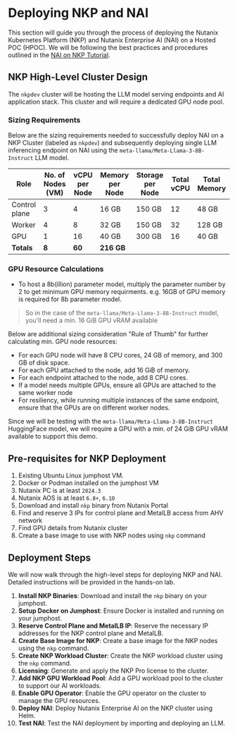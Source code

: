 


# Deploying NKP and NAI

This section will guide you through the process of deploying the Nutanix Kubernetes Platform (NKP) and Nutanix Enterprise AI (NAI) on a Hosted POC (HPOC). We will be following the best practices and procedures outlined in the [NAI on NKP Tutorial](https://nai.howntnx.win/iep/).

## NKP High-Level Cluster Design

The `nkpdev` cluster will be hosting the LLM model serving endpoints and AI application stack. This cluster and will require a dedicated GPU node pool.

### Sizing Requirements

Below are the sizing requirements needed to successfully deploy NAI on a NKP Cluster (labeled as `nkpdev`) and subsequently deploying single LLM inferencing endpoint on NAI using the `meta-llama/Meta-Llama-3-8B-Instruct` LLM model.

| Role | No. of Nodes (VM) | vCPU per Node | Memory per Node | Storage per Node | Total vCPU | Total Memory |
| --- | --- | --- | --- | --- | --- | --- |
| Control plane | 3 | 4 | 16 GB | 150 GB | 12 | 48 GB |
| Worker | 4 | 8 | 32 GB | 150 GB | 32 | 128 GB |
| GPU | 1 | 16 | 40 GB | 300 GB | 16 | 40 GB |
| **Totals** | **8** | **60** | **216 GB** | | | |

### GPU Resource Calculations

*   To host a 8b(illion) parameter model, multiply the parameter number by 2 to get minimum GPU memory requirments. e.g. 16GB of GPU memory is required for 8b parameter model.

> So in the case of the `meta-llama/Meta-Llama-3-8B-Instruct` model, you'll need a min. 16 GiB GPU vRAM available

Below are additional sizing consideration "Rule of Thumb" for further calculating min. GPU node resources:

*   For each GPU node will have 8 CPU cores, 24 GB of memory, and 300 GB of disk space.
*   For each GPU attached to the node, add 16 GiB of memory.
*   For each endpoint attached to the node, add 8 CPU cores.
*   If a model needs multiple GPUs, ensure all GPUs are attached to the same worker node
*   For resiliency, while running multiple instances of the same endpoint, ensure that the GPUs are on different worker nodes.

Since we will be testing with the `meta-llama/Meta-Llama-3-8B-Instruct` HuggingFace model, we will require a GPU with a min. of 24 GiB GPU vRAM available to support this demo.

## Pre-requisites for NKP Deployment

1.  Existing Ubuntu Linux jumphost VM.
2.  Docker or Podman installed on the jumphost VM
3.  Nutanix PC is at least `2024.3`
4.  Nutanix AOS is at least `6.8+`, `6.10`
5.  Download and install `nkp` binary from Nutanix Portal
6.  Find and reserve 3 IPs for control plane and MetalLB access from AHV network
7.  Find GPU details from Nutanix cluster
8.  Create a base image to use with NKP nodes using `nkp` command

## Deployment Steps

We will now walk through the high-level steps for deploying NKP and NAI. Detailed instructions will be provided in the hands-on lab.

1.  **Install NKP Binaries**: Download and install the `nkp` binary on your jumphost.
2.  **Setup Docker on Jumphost**: Ensure Docker is installed and running on your jumphost.
3.  **Reserve Control Plane and MetalLB IP**: Reserve the necessary IP addresses for the NKP control plane and MetalLB.
4.  **Create Base Image for NKP**: Create a base image for the NKP nodes using the `nkp` command.
5.  **Create NKP Workload Cluster**: Create the NKP workload cluster using the `nkp` command.
6.  **Licensing**: Generate and apply the NKP Pro license to the cluster.
7.  **Add NKP GPU Workload Pool**: Add a GPU workload pool to the cluster to support our AI workloads.
8.  **Enable GPU Operator**: Enable the GPU operator on the cluster to manage the GPU resources.
9.  **Deploy NAI**: Deploy Nutanix Enterprise AI on the NKP cluster using Helm.
10. **Test NAI**: Test the NAI deployment by importing and deploying an LLM.


